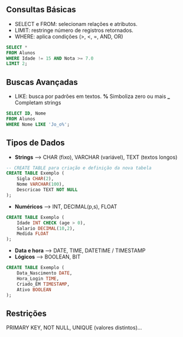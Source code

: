 
## Consultas Básicas

- SELECT e FROM: selecionam relações e atributos.
- LIMIT: restringe número de registros retornados.
- WHERE: aplica condições (>, <, =, AND, OR)

```sql
SELECT *
FROM Alunos
WHERE Idade != 15 AND Nota >= 7.0
LIMIT 2; 
```

## Buscas Avançadas

- LIKE: busca por padrões em textos. 
**%** Simboliza zero ou mais
**_** Completam strings

```sql
SELECT ID, Nome
FROM Alunos
WHERE Nome LIKE 'Jo_o%';
```

## Tipos de Dados

- **Strings** --> CHAR (fixo), VARCHAR (variável), TEXT (textos longos)

```sql
-- CREATE TABLE para criação e definição da nova tabela
CREATE TABLE Exemplo (
    Sigla CHAR(2),
    Nome VARCHAR(100),
    Descricao TEXT NOT NULL
); 
```
- **Numéricos** --> INT, DECIMAL(p,s), FLOAT

```sql
CREATE TABLE Exemplo (
    Idade INT CHECK (age > 0),
    Salario DECIMAL(10,2),
    Medida FLOAT
);
```

- **Data e hora** --> DATE, TIME, DATETIME / TIMESTAMP
- **Lógicos** --> BOOLEAN, BIT

```sql
CREATE TABLE Exemplo (
    Data_Nascimento DATE,
    Hora_Login TIME,
    Criado_EM TIMESTAMP,
    Ativo BOOLEAN
);
```

## Restrições

PRIMARY KEY, NOT NULL, UNIQUE (valores distintos)...


